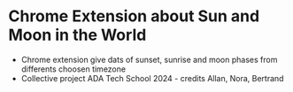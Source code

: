 # Chrome Extension about Sun and Moon in the World
- Chrome extension give dats of sunset, sunrise and moon phases from differents choosen timezone
- Collective project ADA Tech School 2024 - credits Allan, Nora, Bertrand
